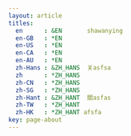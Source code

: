 ```yaml
---
layout: article
titles:
  en      : &EN       shawanying
  en-GB   : *EN
  en-US   : *EN
  en-CA   : *EN
  en-AU   : *EN
  zh-Hans : &ZH_HANS  关asfsa
  zh      : *ZH_HANS
  zh-CN   : *ZH_HANS
  zh-SG   : *ZH_HANS
  zh-Hant : &ZH_HANT  關asfas
  zh-TW   : *ZH_HANT
  zh-HK   : *ZH_HANT afsfa
key: page-about
---
```


